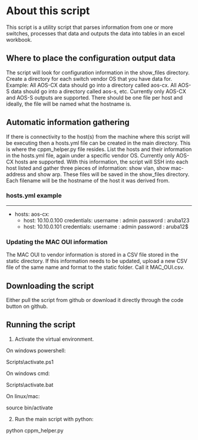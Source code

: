 # About this script
This script is a utility script that parses information from one or more switches, processes that data and outputs the data into tables in an excel workbook.

## Where to place the configuration output data
The script will look for configuration information in the show_files directory. Create a directory for each switch vendor OS that you have data for.
Example: All AOS-CX data should go into a directory called aos-cx. All AOS-S data should go into a directory called aos-s, etc.
Currently only AOS-CX and AOS-S outputs are supported. There should be one file per host and ideally, the file will be named what the hostname is.

## Automatic information gathering
If there is connectivity to the host(s) from the machine where this script will be executing then a hosts.yml file can be created in the main directory.
This is where the cppm_helper.py file resides. List the hosts and their information in the hosts.yml file, again under a specific vendor OS. Currently
only AOS-CX hosts are supported. With this information, the script will SSH into each host listed and gather three pieces of information: show vlan,
show mac-address and show arp. These files will be saved in the show_files directory. Each filename will be the hostname of the host it was derived from.

### hosts.yml example

---
- hosts:
  aos-cx:
    - host: 10.10.0.100
      credentials:
        username : admin
        password : aruba123
    - host: 10.10.0.101
      credentials:
        username : admin
        password : aruba12$

### Updating the MAC OUI information
The MAC OUI to vendor information is stored in a CSV file stored in the static directory. If this information needs to be updated, upload a new CSV
file of the same name and format to the static folder. Call it MAC_OUI.csv.

## Downloading the script
Either pull the script from github or download it directly through the code button on github.

## Running the script

1. Activate the virtual environment.

On windows powershell:

Scripts\activate.ps1

On windows cmd:

Scripts\activate.bat

On linux/mac:

source bin/activate

2. Run the main script with python:

python cppm_helper.py